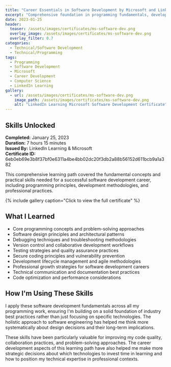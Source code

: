 ```yaml
---
title: "Career Essentials in Software Development by Microsoft and LinkedIn"
excerpt: "Comprehensive foundation in programming fundamentals, development practices, and career skills for modern software engineering"
date: 2023-01-25
header:
  teaser: /assets/images/certificates/ms-software-dev.png
  overlay_image: /assets/images/certificates/ms-software-dev.png
  overlay_filter: 0.7
categories:
  - Technical/Software Development
  - Technical/Programming
tags:
  - Programming
  - Software Development
  - Microsoft
  - Career Development
  - Computer Science
  - LinkedIn Learning
gallery:
  - url: /assets/images/certificates/ms-software-dev.png
    image_path: /assets/images/certificates/ms-software-dev.png
    alt: "LinkedIn Learning Microsoft Software Development Certificate"
---
```


## Skills Unlocked

**Completed:** January 25, 2023  
**Duration:** 7 hours 15 minutes  
**Issued By:** LinkedIn Learning & Microsoft  
**Certificate ID:** 6eb0eb69e3b8f37bf0e6311a4be4bb02dc20f3db2a88b56152d611bcb9a1a382

This comprehensive learning path covered the fundamental concepts and practical skills needed for a successful software development career, including programming principles, development methodologies, and professional practices.

{% include gallery caption="Click to view the full certificate" %}

## What I Learned

* Core programming concepts and problem-solving approaches
* Software design principles and architectural patterns
* Debugging techniques and troubleshooting methodologies
* Version control and collaborative development workflows
* Testing strategies and quality assurance practices
* Secure coding principles and vulnerability prevention
* Development lifecycle management and agile methodologies
* Professional growth strategies for software development careers
* Technical communication and documentation best practices
* Code optimization and performance considerations

## How I'm Using These Skills

I apply these software development fundamentals across all my programming work, ensuring I'm building on a solid foundation of industry best practices rather than just focusing on specific technologies. The holistic approach to software engineering has helped me think more systematically about design decisions and their long-term implications.

These skills have been particularly valuable for improving my code quality, collaboration practices, and problem-solving approaches. The career development aspects of this learning path have also helped me make more strategic decisions about which technologies to invest time in learning and how to position my technical expertise in professional contexts.